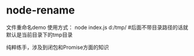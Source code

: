 # node-rename
文件重命名demo
使用方式：
node index.js d:/tmp/    #后面不带目录路径的话就默认是当前目录下的tmp目录

纯粹练手，涉及到闭包和Promise方面的知识
